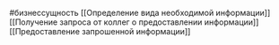 #бизнессущность 
[[Определение вида необходимой информации]]
[[Получение запроса от коллег о предоставлении информации]]
[[Предоставление запрошенной информации]]
